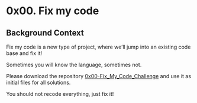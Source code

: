 # 0x00. Fix my code

## Background Context

Fix my code is a new type of project, where we’ll jump into an existing code base and fix it!

Sometimes you will know the language, sometimes not.

Please download the repository <a href="https://github.com/holbertonschool/0x00-Fix_My_Code_Challenge">0x00-Fix_My_Code_Challenge</a> and use it as initial files for all solutions.

You should not recode everything, just fix it!

